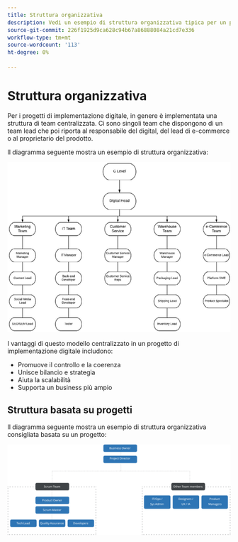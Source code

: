 ```yaml
---
title: Struttura organizzativa
description: Vedi un esempio di struttura organizzativa tipica per un progetto e-commerce.
source-git-commit: 226f1925d9ca628c94b67a86888084a21cd7e336
workflow-type: tm+mt
source-wordcount: '113'
ht-degree: 0%

---
```



# Struttura organizzativa

Per i progetti di implementazione digitale, in genere è implementata una struttura di team centralizzata. Ci sono singoli team che dispongono di un team lead che poi riporta al responsabile del digital, del lead di e-commerce o al proprietario del prodotto.

Il diagramma seguente mostra un esempio di struttura organizzativa:

![Diagramma della struttura organizzativa](../../assets/playbooks/org-structure.png)

I vantaggi di questo modello centralizzato in un progetto di implementazione digitale includono:

- Promuove il controllo e la coerenza
- Unisce bilancio e strategia
- Aiuta la scalabilità
- Supporta un business più ampio

## Struttura basata su progetti

Il diagramma seguente mostra un esempio di struttura organizzativa consigliata basata su un progetto:

![Diagramma della struttura dell&#39;organizzazione basato su progetti](../../assets/playbooks/org-structure-project.png)
